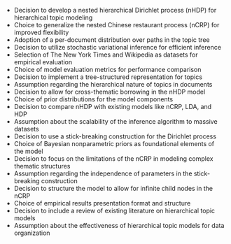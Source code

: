 - Decision to develop a nested hierarchical Dirichlet process (nHDP) for hierarchical topic modeling
- Choice to generalize the nested Chinese restaurant process (nCRP) for improved flexibility
- Adoption of a per-document distribution over paths in the topic tree
- Decision to utilize stochastic variational inference for efficient inference
- Selection of The New York Times and Wikipedia as datasets for empirical evaluation
- Choice of model evaluation metrics for performance comparison
- Decision to implement a tree-structured representation for topics
- Assumption regarding the hierarchical nature of topics in documents
- Decision to allow for cross-thematic borrowing in the nHDP model
- Choice of prior distributions for the model components
- Decision to compare nHDP with existing models like nCRP, LDA, and HDP
- Assumption about the scalability of the inference algorithm to massive datasets
- Decision to use a stick-breaking construction for the Dirichlet process
- Choice of Bayesian nonparametric priors as foundational elements of the model
- Decision to focus on the limitations of the nCRP in modeling complex thematic structures
- Assumption regarding the independence of parameters in the stick-breaking construction
- Decision to structure the model to allow for infinite child nodes in the nCRP
- Choice of empirical results presentation format and structure
- Decision to include a review of existing literature on hierarchical topic models
- Assumption about the effectiveness of hierarchical topic models for data organization